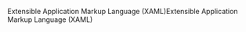 <span data-ttu-id="fa2de-101">Extensible Application Markup Language (XAML)</span><span class="sxs-lookup"><span data-stu-id="fa2de-101">Extensible Application Markup Language (XAML)</span></span>